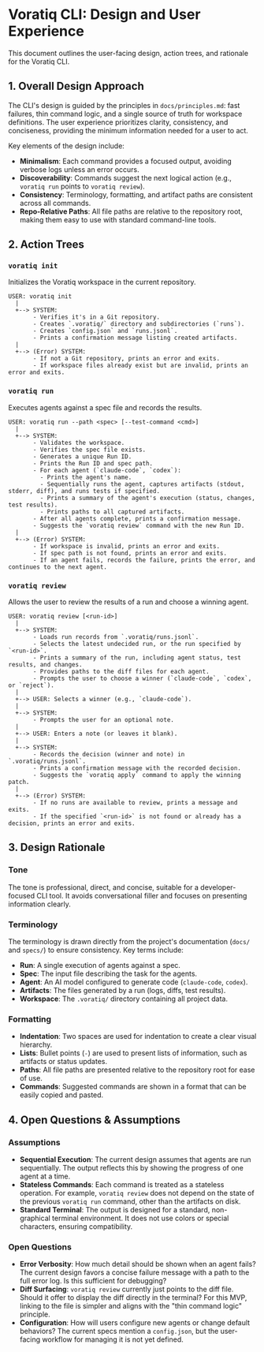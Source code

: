 # Voratiq CLI: Design and User Experience

This document outlines the user-facing design, action trees, and rationale for the Voratiq CLI.

## 1. Overall Design Approach

The CLI's design is guided by the principles in `docs/principles.md`: fast failures, thin command logic, and a single source of truth for workspace definitions. The user experience prioritizes clarity, consistency, and conciseness, providing the minimum information needed for a user to act.

Key elements of the design include:
- **Minimalism**: Each command provides a focused output, avoiding verbose logs unless an error occurs.
- **Discoverability**: Commands suggest the next logical action (e.g., `voratiq run` points to `voratiq review`).
- **Consistency**: Terminology, formatting, and artifact paths are consistent across all commands.
- **Repo-Relative Paths**: All file paths are relative to the repository root, making them easy to use with standard command-line tools.

## 2. Action Trees

### `voratiq init`

Initializes the Voratiq workspace in the current repository.

```
USER: voratiq init
  |
  +--> SYSTEM:
       - Verifies it's in a Git repository.
       - Creates `.voratiq/` directory and subdirectories (`runs`).
       - Creates `config.json` and `runs.jsonl`.
       - Prints a confirmation message listing created artifacts.
  |
  +--> (Error) SYSTEM:
       - If not a Git repository, prints an error and exits.
       - If workspace files already exist but are invalid, prints an error and exits.
```

### `voratiq run`

Executes agents against a spec file and records the results.

```
USER: voratiq run --path <spec> [--test-command <cmd>]
  |
  +--> SYSTEM:
       - Validates the workspace.
       - Verifies the spec file exists.
       - Generates a unique Run ID.
       - Prints the Run ID and spec path.
       - For each agent (`claude-code`, `codex`):
         - Prints the agent's name.
         - Sequentially runs the agent, captures artifacts (stdout, stderr, diff), and runs tests if specified.
         - Prints a summary of the agent's execution (status, changes, test results).
         - Prints paths to all captured artifacts.
       - After all agents complete, prints a confirmation message.
       - Suggests the `voratiq review` command with the new Run ID.
  |
  +--> (Error) SYSTEM:
       - If workspace is invalid, prints an error and exits.
       - If spec path is not found, prints an error and exits.
       - If an agent fails, records the failure, prints the error, and continues to the next agent.
```

### `voratiq review`

Allows the user to review the results of a run and choose a winning agent.

```
USER: voratiq review [<run-id>]
  |
  +--> SYSTEM:
       - Loads run records from `.voratiq/runs.jsonl`.
       - Selects the latest undecided run, or the run specified by `<run-id>`.
       - Prints a summary of the run, including agent status, test results, and changes.
       - Provides paths to the diff files for each agent.
       - Prompts the user to choose a winner (`claude-code`, `codex`, or `reject`).
  |
  +--> USER: Selects a winner (e.g., `claude-code`).
  |
  +--> SYSTEM:
       - Prompts the user for an optional note.
  |
  +--> USER: Enters a note (or leaves it blank).
  |
  +--> SYSTEM:
       - Records the decision (winner and note) in `.voratiq/runs.jsonl`.
       - Prints a confirmation message with the recorded decision.
       - Suggests the `voratiq apply` command to apply the winning patch.
  |
  +--> (Error) SYSTEM:
       - If no runs are available to review, prints a message and exits.
       - If the specified `<run-id>` is not found or already has a decision, prints an error and exits.
```

## 3. Design Rationale

### Tone

The tone is professional, direct, and concise, suitable for a developer-focused CLI tool. It avoids conversational filler and focuses on presenting information clearly.

### Terminology

The terminology is drawn directly from the project's documentation (`docs/` and `specs/`) to ensure consistency. Key terms include:
- **Run**: A single execution of agents against a spec.
- **Spec**: The input file describing the task for the agents.
- **Agent**: An AI model configured to generate code (`claude-code`, `codex`).
- **Artifacts**: The files generated by a run (logs, diffs, test results).
- **Workspace**: The `.voratiq/` directory containing all project data.

### Formatting

- **Indentation**: Two spaces are used for indentation to create a clear visual hierarchy.
- **Lists**: Bullet points (`-`) are used to present lists of information, such as artifacts or status updates.
- **Paths**: All file paths are presented relative to the repository root for ease of use.
- **Commands**: Suggested commands are shown in a format that can be easily copied and pasted.

## 4. Open Questions & Assumptions

### Assumptions

- **Sequential Execution**: The current design assumes that agents are run sequentially. The output reflects this by showing the progress of one agent at a time.
- **Stateless Commands**: Each command is treated as a stateless operation. For example, `voratiq review` does not depend on the state of the previous `voratiq run` command, other than the artifacts on disk.
- **Standard Terminal**: The output is designed for a standard, non-graphical terminal environment. It does not use colors or special characters, ensuring compatibility.

### Open Questions

- **Error Verbosity**: How much detail should be shown when an agent fails? The current design favors a concise failure message with a path to the full error log. Is this sufficient for debugging?
- **Diff Surfacing**: `voratiq review` currently just points to the diff file. Should it offer to display the diff directly in the terminal? For this MVP, linking to the file is simpler and aligns with the "thin command logic" principle.
- **Configuration**: How will users configure new agents or change default behaviors? The current specs mention a `config.json`, but the user-facing workflow for managing it is not yet defined.
